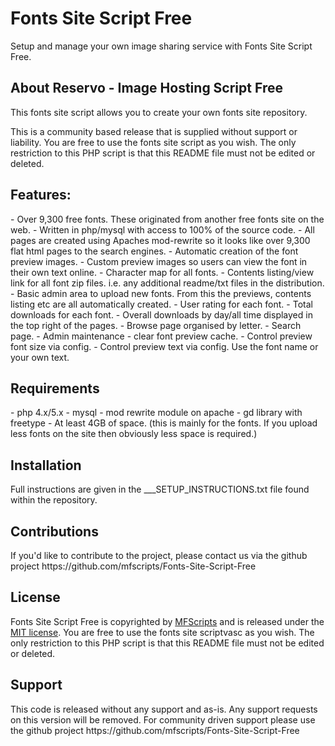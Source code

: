 <h1>Fonts Site Script Free</h1>

Setup and manage your own image sharing service with Fonts Site Script Free.

<h2>About Reservo - Image Hosting Script Free</h2>
This fonts site script allows you to create your own fonts site repository. 

This is a community based release that is supplied without support or liability. You are free to use the fonts site script as you wish. The only restriction to this PHP script is that this README file must not be edited or deleted. 

<h2>Features:</h2>
- Over 9,300 free fonts. These originated from another free fonts site on the web.
- Written in php/mysql with access to 100% of the source code.
- All pages are created using Apaches mod-rewrite so it looks like over 9,300 flat html pages to the search engines.
- Automatic creation of the font preview images.
- Custom preview images so users can view the font in their own text online.
- Character map for all fonts.
- Contents listing/view link for all font zip files. i.e. any additional readme/txt files in the distribution.
- Basic admin area to upload new fonts. From this the previews, contents listing etc are all automatically created.
- User rating for each font.
- Total downloads for each font.
- Overall downloads by day/all time displayed in the top right of the pages.
- Browse page organised by letter.
- Search page.
- Admin maintenance - clear font preview cache.
- Control preview font size via config.
- Control preview text via config. Use the font name or your own text.

<h2>Requirements</h2>
- php 4.x/5.x
- mysql
- mod rewrite module on apache
- gd library with freetype
- At least 4GB of space. (this is mainly for the fonts. If you upload less fonts on the site then obviously less space is required.)

<h2>Installation</h2>
Full instructions are given in the ___SETUP_INSTRUCTIONS.txt file found within the repository.

<h2>Contributions</h2>
If you'd like to contribute to the project, please contact us via the github project https://github.com/mfscripts/Fonts-Site-Script-Free

<h2>License</h2>
Fonts Site Script Free is copyrighted by <a href="http://mfscripts.com/">MFScripts</a> and is released under the <a href="http://opensource.org/licenses/MIT">MIT license</a>. You are free to use the fonts site scriptvasc as you wish. The only restriction to this PHP script is that this README file must not be edited or deleted. 

<h2>Support</h2>
This code is released without any support and as-is. Any support requests on this version will be removed. For community driven support please use the github project https://github.com/mfscripts/Fonts-Site-Script-Free
